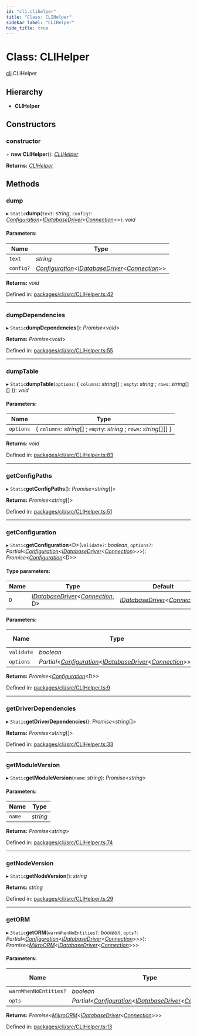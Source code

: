 ```yaml
---
id: "cli.clihelper"
title: "Class: CLIHelper"
sidebar_label: "CLIHelper"
hide_title: true
---
```


# Class: CLIHelper

[cli](../modules/cli.md).CLIHelper

## Hierarchy

* **CLIHelper**

## Constructors

### constructor

\+ **new CLIHelper**(): [*CLIHelper*](cli.clihelper.md)

**Returns:** [*CLIHelper*](cli.clihelper.md)

## Methods

### dump

▸ `Static`**dump**(`text`: *string*, `config?`: [*Configuration*](core.configuration.md)<[*IDatabaseDriver*](../interfaces/core.idatabasedriver.md)<[*Connection*](core.connection.md)\>\>): *void*

#### Parameters:

Name | Type |
------ | ------ |
`text` | *string* |
`config?` | [*Configuration*](core.configuration.md)<[*IDatabaseDriver*](../interfaces/core.idatabasedriver.md)<[*Connection*](core.connection.md)\>\> |

**Returns:** *void*

Defined in: [packages/cli/src/CLIHelper.ts:42](https://github.com/mikro-orm/mikro-orm/blob/969d4229bd/packages/cli/src/CLIHelper.ts#L42)

___

### dumpDependencies

▸ `Static`**dumpDependencies**(): *Promise*<*void*\>

**Returns:** *Promise*<*void*\>

Defined in: [packages/cli/src/CLIHelper.ts:55](https://github.com/mikro-orm/mikro-orm/blob/969d4229bd/packages/cli/src/CLIHelper.ts#L55)

___

### dumpTable

▸ `Static`**dumpTable**(`options`: { `columns`: *string*[] ; `empty`: *string* ; `rows`: *string*[][]  }): *void*

#### Parameters:

Name | Type |
------ | ------ |
`options` | { `columns`: *string*[] ; `empty`: *string* ; `rows`: *string*[][]  } |

**Returns:** *void*

Defined in: [packages/cli/src/CLIHelper.ts:83](https://github.com/mikro-orm/mikro-orm/blob/969d4229bd/packages/cli/src/CLIHelper.ts#L83)

___

### getConfigPaths

▸ `Static`**getConfigPaths**(): *Promise*<*string*[]\>

**Returns:** *Promise*<*string*[]\>

Defined in: [packages/cli/src/CLIHelper.ts:51](https://github.com/mikro-orm/mikro-orm/blob/969d4229bd/packages/cli/src/CLIHelper.ts#L51)

___

### getConfiguration

▸ `Static`**getConfiguration**<D\>(`validate?`: *boolean*, `options?`: *Partial*<[*Configuration*](core.configuration.md)<[*IDatabaseDriver*](../interfaces/core.idatabasedriver.md)<[*Connection*](core.connection.md)\>\>\>): *Promise*<[*Configuration*](core.configuration.md)<D\>\>

#### Type parameters:

Name | Type | Default |
------ | ------ | ------ |
`D` | [*IDatabaseDriver*](../interfaces/core.idatabasedriver.md)<[*Connection*](core.connection.md), D\> | [*IDatabaseDriver*](../interfaces/core.idatabasedriver.md)<[*Connection*](core.connection.md)\\> |

#### Parameters:

Name | Type | Default value |
------ | ------ | ------ |
`validate` | *boolean* | true |
`options` | *Partial*<[*Configuration*](core.configuration.md)<[*IDatabaseDriver*](../interfaces/core.idatabasedriver.md)<[*Connection*](core.connection.md)\>\>\> | ... |

**Returns:** *Promise*<[*Configuration*](core.configuration.md)<D\>\>

Defined in: [packages/cli/src/CLIHelper.ts:9](https://github.com/mikro-orm/mikro-orm/blob/969d4229bd/packages/cli/src/CLIHelper.ts#L9)

___

### getDriverDependencies

▸ `Static`**getDriverDependencies**(): *Promise*<*string*[]\>

**Returns:** *Promise*<*string*[]\>

Defined in: [packages/cli/src/CLIHelper.ts:33](https://github.com/mikro-orm/mikro-orm/blob/969d4229bd/packages/cli/src/CLIHelper.ts#L33)

___

### getModuleVersion

▸ `Static`**getModuleVersion**(`name`: *string*): *Promise*<*string*\>

#### Parameters:

Name | Type |
------ | ------ |
`name` | *string* |

**Returns:** *Promise*<*string*\>

Defined in: [packages/cli/src/CLIHelper.ts:74](https://github.com/mikro-orm/mikro-orm/blob/969d4229bd/packages/cli/src/CLIHelper.ts#L74)

___

### getNodeVersion

▸ `Static`**getNodeVersion**(): *string*

**Returns:** *string*

Defined in: [packages/cli/src/CLIHelper.ts:29](https://github.com/mikro-orm/mikro-orm/blob/969d4229bd/packages/cli/src/CLIHelper.ts#L29)

___

### getORM

▸ `Static`**getORM**(`warnWhenNoEntities?`: *boolean*, `opts?`: *Partial*<[*Configuration*](core.configuration.md)<[*IDatabaseDriver*](../interfaces/core.idatabasedriver.md)<[*Connection*](core.connection.md)\>\>\>): *Promise*<[*MikroORM*](core.mikroorm.md)<[*IDatabaseDriver*](../interfaces/core.idatabasedriver.md)<[*Connection*](core.connection.md)\>\>\>

#### Parameters:

Name | Type | Default value |
------ | ------ | ------ |
`warnWhenNoEntities?` | *boolean* | - |
`opts` | *Partial*<[*Configuration*](core.configuration.md)<[*IDatabaseDriver*](../interfaces/core.idatabasedriver.md)<[*Connection*](core.connection.md)\>\>\> | ... |

**Returns:** *Promise*<[*MikroORM*](core.mikroorm.md)<[*IDatabaseDriver*](../interfaces/core.idatabasedriver.md)<[*Connection*](core.connection.md)\>\>\>

Defined in: [packages/cli/src/CLIHelper.ts:13](https://github.com/mikro-orm/mikro-orm/blob/969d4229bd/packages/cli/src/CLIHelper.ts#L13)
